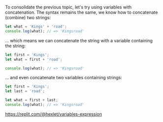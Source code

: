 
To consolidate the previous topic, let's try using variables with concatenation. The syntax remains the same, we know how to concatenate (combine) two strings:

```javascript
let what = 'Kings' + 'road';
console.log(what); // => 'Kingsroad'
```

… which means we can concatenate the string with a variable containing the string:

```javascript
let first = 'Kings';
let what = first + 'road';

console.log(what); // => 'Kingsroad'
```

… and even concatenate two variables containing strings:

```javascript
let first = 'Kings';
let last = 'road';

let what = first + last;
console.log(what); // => 'Kingsroad'
```

https://replit.com/@hexlet/variables-expression
